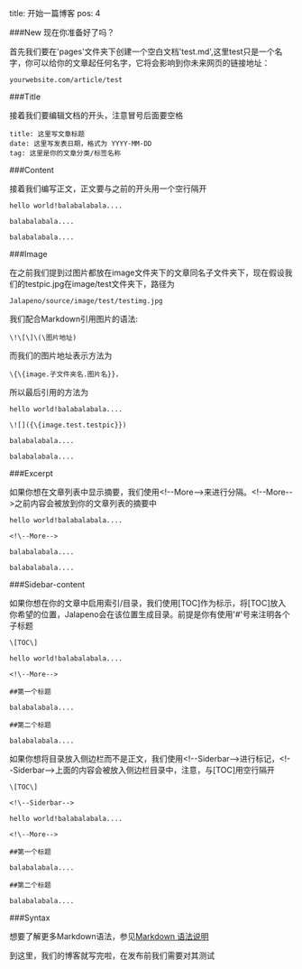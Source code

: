 title: 开始一篇博客
pos: 4

###New
现在你准备好了吗？
 
首先我们要在'pages'文件夹下创建一个空白文档'test.md',这里test只是一个名字，你可以给你的文章起任何名字，它将会影响到你未来网页的链接地址：
	
    yourwebsite.com/article/test
  
###Title

接着我们要编辑文档的开头，注意冒号后面要空格

    title: 这里写文章标题
    date: 这里写发表日期，格式为 YYYY-MM-DD 
    tag: 这里是你的文章分类/标签名称
    

###Content

接着我们编写正文，正文要与之前的开头用一个空行隔开

    hello world!balabalabala....
    
    balabalabala....
    
    balabalabala....

###Image

在之前我们提到过图片都放在image文件夹下的文章同名子文件夹下，现在假设我们的testpic.jpg在image/test文件夹下，路径为

    Jalapeno/source/image/test/testimg.jpg
    
我们配合Markdown引用图片的语法:

    \!\[\]\(\图片地址)
    
而我们的图片地址表示方法为

    \{\{image.子文件夹名.图片名}}，

所以最后引用的方法为

    hello world!balabalabala....
    
    \![]({\{image.test.testpic}})
    
    balabalabala....
    
    balabalabala....

    
###Excerpt

如果你想在文章列表中显示摘要，我们使用<!\--More-->来进行分隔。<!\--More-->之前内容会被放到你的文章列表的摘要中

    hello world!balabalabala....
    
    <!\--More-->
    
    balabalabala....
    
    balabalabala....
	
###Sidebar-content

如果你想在你的文章中启用索引/目录，我们使用\[TOC\]作为标示，将\[TOC\]放入你希望的位置，Jalapeno会在该位置生成目录。前提是你有使用'\#'号来注明各个子标题


    \[TOC\]

    hello world!balabalabala....
    
    <!\--More-->
    
    ##第一个标题
    
    balabalabala....
    
    ##第二个标题
    
    balabalabala....
	
	
如果你想将目录放入侧边栏而不是正文，我们使用<!\--Siderbar-->进行标记，<!\--Siderbar-->上面的内容会被放入侧边栏目录中，注意，与\[TOC\]用空行隔开


    \[TOC\]

    <!\--Siderbar-->

    hello world!balabalabala....
    
    <!\--More-->
    
    ##第一个标题
    
    balabalabala....
    
    ##第二个标题
    
    balabalabala....


###Syntax

想要了解更多Markdown语法，参见[Markdown 语法说明](https://github.com/riku/Markdown-Syntax-CN/blob/master/syntax.md)
    
到这里，我们的博客就写完啦，在发布前我们需要对其测试